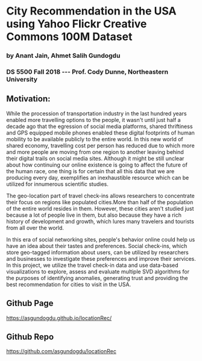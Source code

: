 # City Recommendation in the USA using Yahoo Flickr Creative Commons 100M Dataset
### by Anant Jain, Ahmet Salih Gundogdu
### DS 5500 Fall 2018 --- Prof. Cody Dunne, Northeastern University

## Motivation:

While the procession of transportation industry in the last hundred years enabled more travelling options to the people, it wasn't until just half a decade ago that the egression of social media platforms, shared thriftiness and GPS equipped mobile phones enabled these digital footprints of human mobility to be available publicly to the entire world. In this new world of shared economy, travelling cost per person has reduced due to which more and more people are moving from one region to another leaving behind their digital trails on social media sites. Although it might be still unclear about how continuing our online existence is going to affect the future of the human race, one thing is for certain that all this data that we are producing every day, exemplifies an inexhaustible resource which can be utilized for innumerous scientific studies.

The geo-location part of travel check-ins allows researchers to concentrate their focus on regions like populated cities.More than half of the population of the entire world resides in them. However, these cities aren't studied just because a lot of people live in them, but also because they have a rich history of development and growth, which lures many travelers and tourists from all over the world.

In this era of social networking sites, people's behavior online could help us have an idea about their tastes and preferences. Social check-ins, which store geo-tagged information about users, can be utilized by researchers and businesses to investigate these preferences and improve their services. In this project, we utilize the travel check-in data and use data-based visualizations to explore, assess and evaluate multiple SVD algorithms for the purposes of identifying anomalies, generating trust and providing the best recommendation for cities to visit in the USA.

## Github Page
https://asgundogdu.github.io/locationRec/

## Github Repo
https://github.com/asgundogdu/locationRec
